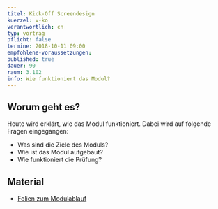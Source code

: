 ```yaml
---
titel: Kick-Off Screendesign
kuerzel: v-ko
verantwortlich: cn
typ: vortrag
pflicht: false
termine: 2018-10-11 09:00
empfohlene-voraussetzungen: 
published: true
dauer: 90
raum: 3.102
info: Wie funktioniert das Modul?
---
```



## Worum geht es?

Heute wird erklärt, wie das Modul funktioniert. Dabei wird auf folgende Fragen eingegangen:
- Was sind die Ziele des Moduls?
- Wie ist das Modul aufgebaut?
- Wie funktioniert die Prüfung?


## Material
* [Folien zum Modulablauf](../../download/000-about-screendesign.pdf)